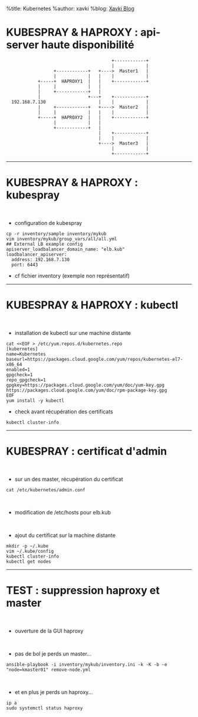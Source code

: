 %title: Kubernetes 
%author: xavki
%blog: [Xavki Blog](https://xavki.blog)


# KUBESPRAY & HAPROXY : api-server haute disponibilité


```
                                        +------------+
                                        |            |
                  +------------+   +---->  Master1   |
                  |            |   |    |            |
            +-----+  HAPROXY1  |   |    +------------+
            |     |            |   |
            |     +------------+   |
            |                  +---+    +------------+
  192.168.7.130                    |    |            |
            |     +------------+   +---->  Master2   |
            |     |            |   |    |            |
            +-----+  HAPROXY2  |   |    +------------+
                  |            |   |
                  +------------+   |
                                   |    +------------+
                                   |    |            |
                                   +---->  Master3   |
                                        |            |
                                        +------------+
```


------------------------------------------------------------------------

# KUBESPRAY & HAPROXY : kubespray

<br>

* configuration de kubespray

```
cp -r inventory/sample inventory/mykub
vim inventory/mykub/group_vars/all/all.yml
## External LB example config
apiserver_loadbalancer_domain_name: "elb.kub"
loadbalancer_apiserver:
  address: 192.168.7.130
  port: 6443
```

* cf fichier inventory (exemple non représentatif)


--------------------------------------------------------------------


# KUBESPRAY & HAPROXY : kubectl

<br>

* installation de kubectl sur une machine distante

```
cat <<EOF > /etc/yum.repos.d/kubernetes.repo
[kubernetes]
name=Kubernetes
baseurl=https://packages.cloud.google.com/yum/repos/kubernetes-el7-x86_64
enabled=1
gpgcheck=1
repo_gpgcheck=1
gpgkey=https://packages.cloud.google.com/yum/doc/yum-key.gpg https://packages.cloud.google.com/yum/doc/rpm-package-key.gpg
EOF
yum install -y kubectl
```

* check avant récupération des certificats

```
kubectl cluster-info
```

--------------------------------------------------------------------------

# KUBESPRAY : certificat d'admin


<br>

* sur un des master, récupération du certificat

```
cat /etc/kubernetes/admin.conf
```

<br>

* modification de /etc/hosts pour elb.kub

<br>

* ajout du certificat sur la machine distante

```
mkdir -p ~/.kube
vim ~/.kube/config
kubectl cluster-info
kubectl get nodes
```

------------------------------------------------------------------


# TEST : suppression haproxy et master


<br>

* ouverture de la GUI haproxy


<br>

* pas de bol je perds un master...

```
ansible-playbook -i inventory/mykub/inventory.ini -k -K -b -e "node=kmaster01" remove-node.yml
```

<br>

* et en plus je perds un haproxy...

```
ip a
sudo systemctl status haproxy
```
